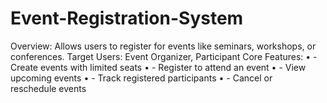 # Event-Registration-System
Overview: Allows users to register for events like seminars, workshops, or conferences. Target Users: Event Organizer, Participant Core Features: • - Create events with limited seats • - Register to attend an event • - View upcoming events • - Track registered participants • - Cancel or reschedule events    
